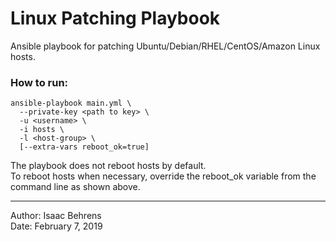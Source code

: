 # Linux Patching Playbook

Ansible playbook for patching Ubuntu/Debian/RHEL/CentOS/Amazon Linux hosts.

### How to run:
```
ansible-playbook main.yml \
  --private-key <path to key> \
  -u <username> \
  -i hosts \
  -l <host-group> \
  [--extra-vars reboot_ok=true]
```

The playbook does not reboot hosts by default.  
To reboot hosts when necessary, override the reboot_ok variable from the command line as shown above.  

---
Author:   Isaac Behrens  
Date:     February 7, 2019  
